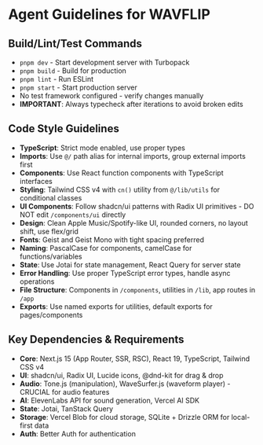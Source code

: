 # Agent Guidelines for WAVFLIP

## Build/Lint/Test Commands
- `pnpm dev` - Start development server with Turbopack
- `pnpm build` - Build for production
- `pnpm lint` - Run ESLint
- `pnpm start` - Start production server
- No test framework configured - verify changes manually
- **IMPORTANT**: Always typecheck after iterations to avoid broken edits

## Code Style Guidelines
- **TypeScript**: Strict mode enabled, use proper types
- **Imports**: Use `@/` path alias for internal imports, group external imports first
- **Components**: Use React function components with TypeScript interfaces
- **Styling**: Tailwind CSS v4 with `cn()` utility from `@/lib/utils` for conditional classes
- **UI Components**: Follow shadcn/ui patterns with Radix UI primitives - DO NOT edit `/components/ui` directly
- **Design**: Clean Apple Music/Spotify-like UI, rounded corners, no layout shift, use flex/grid
- **Fonts**: Geist and Geist Mono with tight spacing preferred
- **Naming**: PascalCase for components, camelCase for functions/variables
- **State**: Use Jotai for state management, React Query for server state
- **Error Handling**: Use proper TypeScript error types, handle async operations
- **File Structure**: Components in `/components`, utilities in `/lib`, app routes in `/app`
- **Exports**: Use named exports for utilities, default exports for pages/components

## Key Dependencies & Requirements
- **Core**: Next.js 15 (App Router, SSR, RSC), React 19, TypeScript, Tailwind CSS v4
- **UI**: shadcn/ui, Radix UI, Lucide icons, @dnd-kit for drag & drop
- **Audio**: Tone.js (manipulation), WaveSurfer.js (waveform player) - CRUCIAL for audio features
- **AI**: ElevenLabs API for sound generation, Vercel AI SDK
- **State**: Jotai, TanStack Query
- **Storage**: Vercel Blob for cloud storage, SQLite + Drizzle ORM for local-first data
- **Auth**: Better Auth for authentication